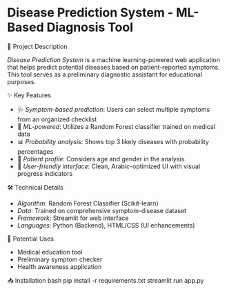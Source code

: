 # Disease Prediction System - ML-Based Diagnosis Tool

 📌 Project Description

*Disease Prediction System* is a machine learning-powered web application that helps predict potential diseases based on patient-reported symptoms. This tool serves as a preliminary diagnostic assistant for educational purposes.

 ✨ Key Features

- 🩺 *Symptom-based prediction*: Users can select multiple symptoms from an organized checklist
- 🤖 *ML-powered*: Utilizes a Random Forest classifier trained on medical data
- 📊 *Probability analysis*: Shows top 3 likely diseases with probability percentages
- 👤 *Patient profile*: Considers age and gender in the analysis
- 🎨 *User-friendly interface*: Clean, Arabic-optimized UI with visual progress indicators

 🛠 Technical Details

- *Algorithm*: Random Forest Classifier (Scikit-learn)
- *Data*: Trained on comprehensive symptom-disease dataset
- *Framework*: Streamlit for web interface
- *Languages*: Python (Backend), HTML/CSS (UI enhancements)
  

 🌟 Potential Uses
- Medical education tool
- Preliminary symptom checker
- Health awareness application

 📥 Installation
bash
pip install -r requirements.txt
streamlit run app.py
